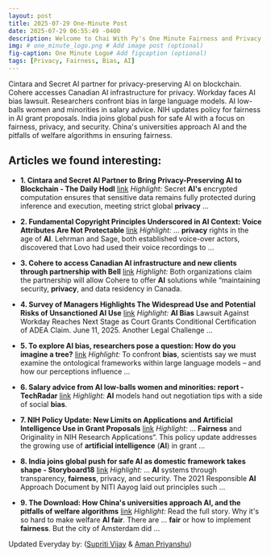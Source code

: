 ```yaml
---
layout: post
title: 2025-07-29 One-Minute Post
date: 2025-07-29 06:55:49 -0400
description: Welcome to Chai With Py's One Minute Fairness and Privacy, which aims to provide you the current happenings in the world of Fairness, Privacy, and AI.
img: # one_minute_logo.png # Add image post (optional)
fig-caption: One Minute Logo# Add figcaption (optional)
tags: [Privacy, Fairness, Bias, AI]
---
```


Cintara and Secret AI partner for privacy-preserving AI on blockchain. Cohere accesses Canadian AI infrastructure for privacy. Workday faces AI bias lawsuit. Researchers confront bias in large language models. AI low-balls women and minorities in salary advice. NIH updates policy for fairness in AI grant proposals. India joins global push for safe AI with a focus on fairness, privacy, and security. China's universities approach AI and the pitfalls of welfare algorithms in ensuring fairness.

## Articles we found interesting:

- **1. Cintara and Secret <b>AI</b> Partner to Bring <b>Privacy</b>-Preserving <b>AI</b> to Blockchain - The Daily Hodl** [link](https://dailyhodl.com/2025/07/28/cintara-and-secret-ai-partner-to-bring-privacy-preserving-ai-to-blockchain/)
_Highlight:_ Secret <b>AI&#39;s</b> encrypted computation ensures that sensitive data remains fully protected during inference and execution, meeting strict global <b>privacy</b>&nbsp;...

- **2. Fundamental Copyright Principles Underscored in <b>AI</b> Context: Voice Attributes Are Not Protectable** [link](https://www.crowell.com/en/insights/client-alerts/fundamental-copyright-principles-underscored-in-ai-context-voice-attributes-are-not-protectable)
_Highlight:_ ... <b>privacy</b> rights in the age of <b>AI</b>. Lehrman and Sage, both established voice-over actors, discovered that Lovo had used their voice recordings to&nbsp;...

- **3. Cohere to access Canadian <b>AI</b> infrastructure and new clients through partnership with Bell** [link](https://betakit.com/cohere-to-access-canadian-ai-infrastructure-and-new-clients-through-partnership-with-bell/)
_Highlight:_ Both organizations claim the partnership will allow Cohere to offer <b>AI</b> solutions while “maintaining security, <b>privacy</b>, and data residency in Canada.

- **4. Survey of Managers Highlights The Widespread Use and Potential Risks of Unsanctioned <b>AI</b> Use** [link](https://www.lawandtheworkplace.com/2025/07/survey-of-managers-highlights-the-widespread-use-and-potential-risks-of-unsanctioned-ai-use/)
_Highlight:_ <b>AI Bias</b> Lawsuit Against Workday Reaches Next Stage as Court Grants Conditional Certification of ADEA Claim. June 11, 2025. Another Legal Challenge&nbsp;...

- **5. To explore <b>AI bias</b>, researchers pose a question: How do you imagine a tree?** [link](https://news.stanford.edu/stories/2025/07/ai-llm-ontological-systems-bias-research)
_Highlight:_ To confront <b>bias</b>, scientists say we must examine the ontological frameworks within large language models – and how our perceptions influence&nbsp;...

- **6. Salary advice from <b>AI</b> low-balls women and minorities: report - TechRadar** [link](https://www.techradar.com/ai-platforms-assistants/chatgpt/salary-advice-from-ai-low-balls-women-and-minorities-report)
_Highlight:_ <b>AI</b> models hand out negotiation tips with a side of social <b>bias</b>.

- **7. NIH Policy Update: New Limits on Applications and <b>Artificial Intelligence</b> Use in Grant Proposals** [link](https://www.research.utah.edu/resources-opportunities/nih-policy-update-new-limits-on-applications-and-artificial-intelligence-use-in-grant-proposals/)
_Highlight:_ ... <b>Fairness</b> and Originality in NIH Research Applications“. This policy update addresses the growing use of <b>artificial intelligence</b> (<b>AI</b>) in grant&nbsp;...

- **8. India joins global push for safe <b>AI</b> as domestic framework takes shape - Storyboard18** [link](https://www.storyboard18.com/how-it-works/india-joins-global-push-for-safe-ai-as-domestic-framework-takes-shape-77365.htm)
_Highlight:_ ... <b>AI</b> systems through transparency, <b>fairness</b>, privacy, and security. The 2021 Responsible <b>AI</b> Approach Document by NITI Aayog laid out principles such&nbsp;...

- **9. The Download: How China&#39;s universities approach <b>AI</b>, and the pitfalls of welfare algorithms** [link](https://www.technologyreview.com/2025/07/28/1120752/the-download-how-chinas-universities-approach-ai-and-the-pitfalls-of-welfare-algorithms/)
_Highlight:_ Read the full story. Why it&#39;s so hard to make welfare <b>AI fair</b>. There are ... <b>fair</b> or how to implement <b>fairness</b>. But the city of Amsterdam did&nbsp;...


Updated Everyday by: (<a href="https://supritivijay.github.io/">Supriti Vijay</a> & <a href="https://amanpriyanshu.github.io/">Aman Priyanshu</a>)
